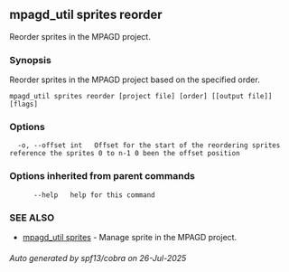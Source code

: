 ## mpagd_util sprites reorder

Reorder sprites in the MPAGD project.

### Synopsis

Reorder sprites in the MPAGD project based on the specified order.

```
mpagd_util sprites reorder [project file] [order] [[output file]] [flags]
```

### Options

```
  -o, --offset int   Offset for the start of the reordering sprites reference the sprites 0 to n-1 0 been the offset position
```

### Options inherited from parent commands

```
      --help   help for this command
```

### SEE ALSO

* [mpagd_util sprites](mpagd_util_sprites.md)	 - Manage sprite in the MPAGD project.

###### Auto generated by spf13/cobra on 26-Jul-2025
